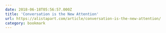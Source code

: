 ```yaml
---
date: 2018-06-18T05:56:57.000Z
title: 'Conversation is the New Attention'
url: https://alistapart.com/article/conversation-is-the-new-attention/
category: bookmark
---
```

